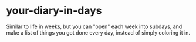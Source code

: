 # your-diary-in-days
Similar to life in weeks, but you can "open" each week into subdays, and make a list of things you got done every day, instead of simply coloring it in.
